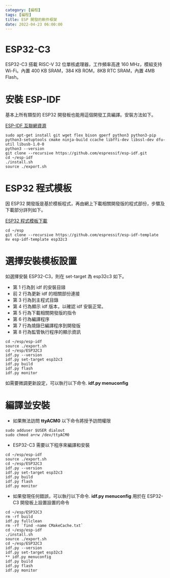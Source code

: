 ```yaml
---
category: [編程]
tags: [編程]
title: ESP 開發的軟件框架
date: 2022-04-23 06:00:00
---
```


# ESP32-C3

ESP32-C3 搭載 RISC-V 32 位單核處理器，工作頻率高達 160 MHz，模組支持 Wi-Fi。內置 400 KB SRAM，384 KB ROM，8KB RTC SRAM，內置 4MB Flash。

# 安裝 ESP-IDF

基本上所有類型的 ESP32 開發板也能用這個開發工具編譯。安裝方法如下。

[ESP-IDF 互聯網資源](https://github.com/espressif/esp-idf)

```shell
sudo apt-get install git wget flex bison gperf python3 python3-pip python3-setuptools cmake ninja-build ccache libffi-dev libssl-dev dfu-util libusb-1.0-0
python3 --version
git clone --recursive https://github.com/espressif/esp-idf.git
cd ~/esp-idf
./install.sh
source ./export.sh
```
# ESP32 程式模板

因 ESP32 開發版是基於模板程式，再由網上下載相關開發版的程式部份，步驟及下載部分詳列如下。

[ESP32 程式模板下載](https://github.com/espressif/esp-idf-template)

```shell
cd ~/esp
git clone --recursive https://github.com/espressif/esp-idf-template
mv esp-idf-template esp32c3
```

# 選擇安裝模板設置

如選擇安裝 ESP32-C3，則在 set-target 為 esp32c3 如下。
 - 第 1 行為到 idf 的安裝目䤸
 - 前 2 行為更新 idf 的相關部份連接
 - 第 3 行為到主程式目錄
 - 第 4 行為顯示 idf 版本，以確認 idf 安裝正常。
 - 第 5 行為下載相關開發版的指令
 - 第 6 行為編譯程序
 - 第 7 行為燒錄巳編譯程序到開發版
 - 第 8 行為監管執行程序的顯示資訊

```shell
cd ~/esp/esp-idf
source ./export.sh
cd ~/esp/ESP32C3
idf.py --version
idf.py set-target esp32c3
idf.py build
idf.py flash
idf.py monitor
```

如需要微調更新設定，可以執行以下命令. **idf.py menuconfig**

# 編譯並安裝

 - 如果無法訪問 **ttyACM0** 以下命令將授予訪問權限

```shell
sudo adduser $USER dialout
sudo chmod a+rw /dev/ttyACM0
```

 - ESP32-C3 需要以下程序來編譯和安裝

```shell
cd ~/esp/esp-idf
source ./export.sh
cd ~/esp/ESP32C3
idf.py --version
idf.py set-target esp32c3
idf.py build
idf.py flash
idf.py monitor
```

 - 如果發現任何錯誤，可以執行以下命令. **idf.py menuconfig** 用於在 ESP32-C3 開發板上設置設置的命令

```shell
cd ~/esp/ESP32C3
rm -rf build
idf.py fullclean
rm -rf `find -name CMakeCache.txt`
cd ~/esp/esp-idf
./install.sh
source ./export.sh
cd ~/esp/ESP32C3
idf.py --version
idf.py set-target esp32c3
** idf.py menuconfig
idf.py build
idf.py flash
idf.py monitor
```
